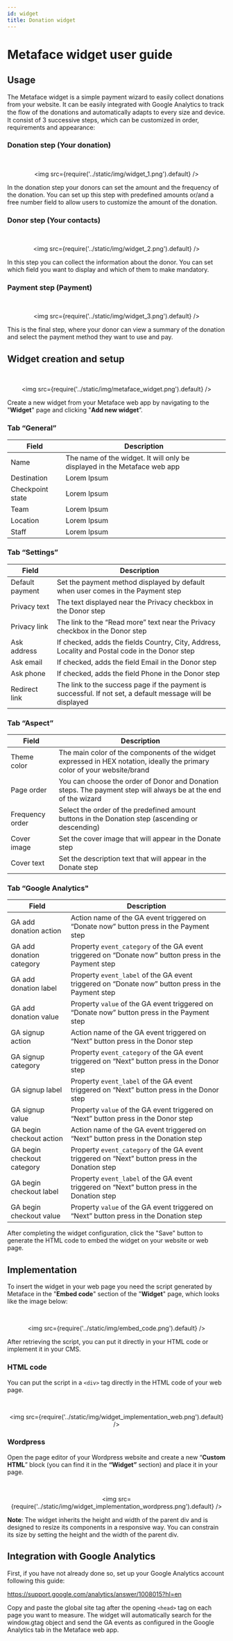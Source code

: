 ```yaml
---
id: widget
title: Donation widget
---
```


# Metaface widget user guide

## Usage

The Metaface widget is a simple payment wizard to easily collect donations from your website. It can be easily integrated with Google Analytics to track the ﬂow of the donations and automatically adapts to every size and device. It consist of 3 successive steps, which can be customized in order, requirements and appearance:

### Donation step (Your donation)

<br /><p align="center"><img src={require('../static/img/widget_1.png').default} /></p>

In the donation step your donors can set the amount and the frequency of the donation. You can set up this step with predefined amounts or/and a free number field to allow users to customize the amount of the donation.

### Donor step (Your contacts)

<br /><p align="center"><img src={require('../static/img/widget_2.png').default} /></p>

In this step you can collect the information about the donor. You can set which field you want to display and which of them to make mandatory.

### Payment step (Payment)

<br /><p align="center"><img src={require('../static/img/widget_3.png').default} /></p>

This is the final step, where your donor can view a summary of the donation and select the payment method they want to use and pay.

## Widget creation and setup

<br /><p align="center"><img src={require('../static/img/metaface_widget.png').default} /></p>

Create a new widget from your Metaface web app by navigating to the "**Widget**" page and clicking "**Add new widget**”.


### Tab “General”

| Field            | Description                                                               |
| ---------------- | ------------------------------------------------------------------------- |
| Name             | The name of the widget. It will only be displayed in the Metaface web app |
| Destination      | Lorem Ipsum                                                               |
| Checkpoint state | Lorem Ipsum                                                               |
| Team             | Lorem Ipsum                                                               |
| Location         | Lorem Ipsum                                                               |
| Staff            | Lorem Ipsum                                                               |


### Tab “Settings”
| Field           | Description                                                                                                |
| --------------- | ---------------------------------------------------------------------------------------------------------- |
| Default payment | Set the payment method displayed by default when user comes in the Payment step                            |
| Privacy text    | The text displayed near the Privacy checkbox in the Donor step                                             |
| Privacy link    | The link to the “Read more” text near the Privacy checkbox in the Donor step                               |
| Ask address     | If checked, adds the fields Country, City, Address, Locality and Postal code in the Donor step             |
| Ask email       | If checked, adds the field Email in the Donor step                                                         |
| Ask phone       | If checked, adds the field Phone in the Donor step                                                         |
| Redirect link   | The link to the success page if the payment is successful. If not set, a default message will be displayed |

### Tab “Aspect”

| Field           | Description                                                                                                               |
| --------------- | ------------------------------------------------------------------------------------------------------------------------- |
| Theme color     | The main color of the components of the widget expressed in HEX notation, ideally the primary color of your website/brand |
| Page order      | You can choose the order of Donor and Donation steps. The payment step will always be at the end of the wizard            |
| Frequency order | Select the order of the predefined amount buttons in the Donation step (ascending or descending)                          |
| Cover image     | Set the cover image that will appear in the Donate step                                                                   |
| Cover text      | Set the description text that will appear in the Donate step                                                              |

### Tab “Google Analytics"

| Field                      | Description                                                                                          |
| -------------------------- | ---------------------------------------------------------------------------------------------------- |
| GA add donation action     | Action name of the GA event triggered on “Donate now” button press in the Payment step               |
| GA add donation category   | Property `event_category` of the GA event triggered on “Donate now” button press in the Payment step |
| GA add donation label      | Property `event_label` of the GA event triggered on “Donate now” button press in the Payment step    |
| GA add donation value      | Property `value` of the GA event triggered on “Donate now” button press in the Payment step          |
| GA signup action           | Action name of the GA event triggered on “Next” button press in the Donor step                       |
| GA signup category         | Property `event_category` of the GA event triggered on “Next” button press in the Donor step         |
| GA signup label            | Property `event_label` of the GA event triggered on “Next” button press in the Donor step            |
| GA signup value            | Property `value` of the GA event triggered on “Next” button press in the Donor step                  |
| GA begin checkout action   | Action name of the GA event triggered on “Next” button press in the Donation step                    |
| GA begin checkout category | Property `event_category` of the GA event triggered on “Next” button press in the Donation step      |
| GA begin checkout label    | Property `event_label` of the GA event triggered on “Next” button press in the Donation step         |
| GA begin checkout value    | Property `value` of the GA event triggered on “Next” button press in the Donation step               |

After completing the widget configuration, click the "Save" button to generate the HTML code to embed the widget on your website or web page.

## Implementation

To insert the widget in your web page you need the script generated by Metaface in the "**Embed code**" section of the "**Widget**" page, which looks like the image below:

<br /><p align="center"><img src={require('../static/img/embed_code.png').default} /></p>

After retrieving the script, you can put it directly in your HTML code or implement it in your CMS.

### HTML code

You can put the script in a `<div>` tag directly in the HTML code of your web page.


<br /><p align="center"><img src={require('../static/img/widget_implementation_web.png').default} /></p>

### Wordpress

Open the page editor of your Wordpress website and create a new “**Custom HTML**” block (you can find it in the **“Widget”** section) and place it in your page.


<br /><p align="center"><img src={require('../static/img/widget_implementation_wordpress.png').default} /></p>


**Note**: The widget inherits the height and width of the parent div and is designed to resize its components in a responsive way. You can constrain its size by setting the height and the width of the parent div.

## Integration with Google Analytics

First, if you have not already done so, set up your Google Analytics account following this guide:

<https://support.google.com/analytics/answer/1008015?hl=en>

Copy and paste the global site tag after the opening `<head>` tag on each page you want to measure.
The widget will automatically search for the window.gtag object and send the GA events as configured in the Google Analytics tab in the Metaface web app.
